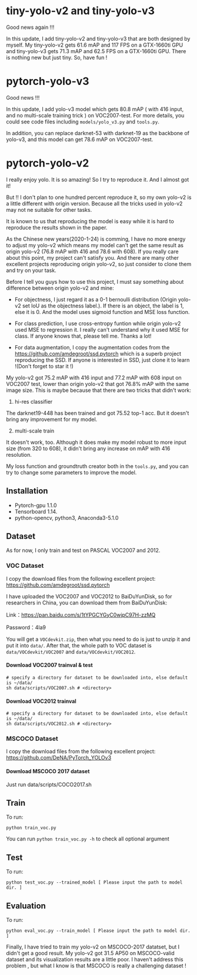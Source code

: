 # tiny-yolo-v2 and tiny-yolo-v3
Good news again !!!

In this update, I add tiny-yolo-v2 and tiny-yolo-v3 that are both designed by myself. My tiny-yolo-v2 gets 61.6 mAP and 117 FPS on a GTX-1660ti GPU and tiny-yolo-v3 gets 71.3 mAP and 62.5 FPS on a GTX-1660ti GPU. There is nothing new but just tiny.
So, have fun !

# pytorch-yolo-v3
Good news !!!

In this update, I add yolo-v3 model which gets 80.8 mAP ( with 416 input, and no multi-scale training trick ) on VOC2007-test. For more details, you could see code files including ```models/yolo_v3.py``` and ```tools.py```.

In addition, you can replace darknet-53 with darknet-19 as the backbone of yolo-v3, and this model can get 78.6 mAP on VOC2007-test.

# pytorch-yolo-v2
I really enjoy yolo. It is so amazing! So I try to reproduce it. And I almost got it!

But !! I don't plan to one hundred percent reproduce it, so my own yolo-v2 is a little different with origin version. Because all the tricks used in yolo-v2 may not ne suitable for other tasks. 

It is known to us that reproducing the model is easy while it is hard to reproduce the results shown in the paper.

As the Chinese new years(2020-1-24) is comming, I have no more energy to adjust my yolo-v2 which means my model can't get the same result as origin yolo-v2 (76.8 mAP with 416 and 78.6 with 608). If you really care about this point, my project can't satisfy you. And there are many other excellent projects reproducing origin yolo-v2, so just consider to clone them and try on your task.

Before I tell you guys how to use this project, I must say something about difference between origin yolo-v2 and mine:

- For objectness, I just regard it as a 0-1 bernoulli distribution (Origin yolo-v2 set IoU as the objectness label.). If there is an object, the label is 1, else it is 0. And the model uses sigmoid function and MSE loss function.

- For class prediction, I use cross-entropy funtion while origin yolo-v2 used MSE to regression it. I really can't understand why it used MSE for class. If anyone knows that, please tell me. Thanks a lot!

- For data augmentation, I copy the augmentation codes from the https://github.com/amdegroot/ssd.pytorch which is a superb project reproducing the SSD. If anyone is interested in SSD, just clone it to learn !(Don't forget to star it !)

My yolo-v2 got 75.2 mAP with 416 input and 77.2 mAP with 608 input on VOC2007 test, lower than origin yolo-v2 that got 76.8% mAP with the same image size. This is maybe because that there are two tricks that didn't work:

1. hi-res classifier

The darknet19-448 has been trained and got 75.52 top-1 acc. But it doesn't bring any improvement for my model.

2. multi-scale train

It doesn't work, too. Although it does make my model robust to more input size (from 320 to 608), it didn't bring any increase on mAP with 416 resolution.

My loss function and groundtruth creator both in the ```tools.py```, and you can try to change some parameters to improve the model.


## Installation
- Pytorch-gpu 1.1.0
- Tensorboard 1.14.
- python-opencv, python3, Anaconda3-5.1.0

## Dataset
As for now, I only train and test on PASCAL VOC2007 and 2012. 

### VOC Dataset
I copy the download files from the following excellent project:
https://github.com/amdegroot/ssd.pytorch

I have uploaded the VOC2007 and VOC2012 to BaiDuYunDisk, so for researchers in China, you can download them from BaiDuYunDisk:

Link：https://pan.baidu.com/s/1tYPGCYGyC0wjpC97H-zzMQ 

Password：4la9

You will get a ```VOCdevkit.zip```, then what you need to do is just to unzip it and put it into ```data/```. After that, the whole path to VOC dataset is ```data/VOCdevkit/VOC2007``` and ```data/VOCdevkit/VOC2012```.

#### Download VOC2007 trainval & test

```Shell
# specify a directory for dataset to be downloaded into, else default is ~/data/
sh data/scripts/VOC2007.sh # <directory>
```

#### Download VOC2012 trainval
```Shell
# specify a directory for dataset to be downloaded into, else default is ~/data/
sh data/scripts/VOC2012.sh # <directory>
```

### MSCOCO Dataset
I copy the download files from the following excellent project:
https://github.com/DeNA/PyTorch_YOLOv3

#### Download MSCOCO 2017 dataset
Just run data/scripts/COCO2017.sh


## Train
To run:
```Shell
python train_voc.py
```

You can run ```python train_voc.py -h``` to check all optional argument

## Test
To run:
```Shell
python test_voc.py --trained_model [ Please input the path to model dir. ]
```

## Evaluation
To run:
```Shell
python eval_voc.py --train_model [ Please input the path to model dir. ]
```

Finally, I have tried to train my yolo-v2 on MSCOCO-2017 datatset, but I didn't get a good result. My yolo-v2 got 31.5 AP50 on MSCOCO-valid dataset and its visualization results are a little poor. I haven't address this problem , but what I know is that MSCOCO is really a challenging dataset !